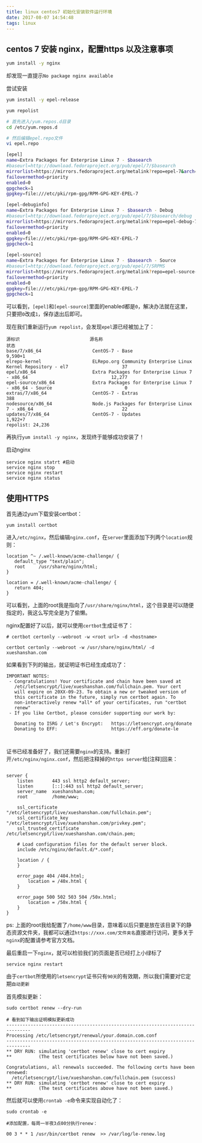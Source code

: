 ```yaml
---
title: linux centos7 初始化安装软件运行环境
date: 2017-08-07 14:54:48
tags: linux
---
```



## centos 7 安装 nginx，配置https 以及注意事项


```bash
yum install -y nginx

```

却发现一直提示`No package nginx available`

尝试安装

```bash
yum install -y epel-release
```


```bash
yum repolist
```

```bash
# 首先进入/yum.repos.d目录
cd /etc/yum.repos.d

# 然后编辑epel.repo文件
vi epel.repo

[epel]
name=Extra Packages for Enterprise Linux 7 - $basearch
#baseurl=http://download.fedoraproject.org/pub/epel/7/$basearch
mirrorlist=https://mirrors.fedoraproject.org/metalink?repo=epel-7&arch=$basearch
failovermethod=priority
enabled=0
gpgcheck=1
gpgkey=file:///etc/pki/rpm-gpg/RPM-GPG-KEY-EPEL-7

[epel-debuginfo]
name=Extra Packages for Enterprise Linux 7 - $basearch - Debug
#baseurl=http://download.fedoraproject.org/pub/epel/7/$basearch/debug
mirrorlist=https://mirrors.fedoraproject.org/metalink?repo=epel-debug-7&arch=$basearch
failovermethod=priority
enabled=0
gpgkey=file:///etc/pki/rpm-gpg/RPM-GPG-KEY-EPEL-7
gpgcheck=1

[epel-source]
name=Extra Packages for Enterprise Linux 7 - $basearch - Source
#baseurl=http://download.fedoraproject.org/pub/epel/7/SRPMS
mirrorlist=https://mirrors.fedoraproject.org/metalink?repo=epel-source-7&arch=$basearch
failovermethod=priority
enabled=0
gpgkey=file:///etc/pki/rpm-gpg/RPM-GPG-KEY-EPEL-7
gpgcheck=1

```

可以看到，`[epel]`和`[epel-source]`里面的enabled都是`0`，解决办法就在这里，只要把`0`改成`1`，保存退出后即可。


现在我们重新运行`yum repolist`，会发现`epel`源已经被加上了：

```
源标识                          源名称                                                                      状态
base/7/x86_64                   CentOS-7 - Base                                                             9,590+1
elrepo-kernel                   ELRepo.org Community Enterprise Linux Kernel Repository - el7                    37
epel/x86_64                     Extra Packages for Enterprise Linux 7 - x86_64                               12,277
epel-source/x86_64              Extra Packages for Enterprise Linux 7 - x86_64 - Source                           0
extras/7/x86_64                 CentOS-7 - Extras                                                               388
nodesource/x86_64               Node.js Packages for Enterprise Linux 7 - x86_64                                 22
updates/7/x86_64                CentOS-7 - Updates                                                          1,922+7
repolist: 24,236

```


再执行`yum install -y nginx`，发现终于能够成功安装了！

启动nginx

```
service nginx statrt #启动
service nginx stop
service nginx restart
service nginx status

```


## 使用HTTPS

首先通过yum下载安装certbot：

```
yum install certbot
```

进入`/etc/nginx`，然后编辑`nginx.conf`，在`server`里面添加下列两个`location`规则：

```
location ^~ /.well-known/acme-challenge/ {
   default_type "text/plain";
   root     /usr/share/nginx/html;
}

location = /.well-known/acme-challenge/ {
   return 404;
}

```


可以看到，上面的root我是指向了`/usr/share/nginx/html`，这个目录是可以随便指定的，我这么写完全是为了偷懒。

nginx配置好了以后，就可以使用`certbot`生成证书了：

```
# certbot certonly --webroot -w <root url> -d <hostname>

certbot certonly --webroot -w /usr/share/nginx/html/ -d xueshanshan.com

```


如果看到下列的输出，就证明证书已经生成成功了：

```
IMPORTANT NOTES:
 - Congratulations! Your certificate and chain have been saved at
   /etc/letsencrypt/live/xueshanshan.com/fullchain.pem. Your cert
   will expire on 20XX-09-23. To obtain a new or tweaked version of
   this certificate in the future, simply run certbot again. To
   non-interactively renew *all* of your certificates, run "certbot
   renew"
 - If you like Certbot, please consider supporting our work by:

   Donating to ISRG / Let's Encrypt:   https://letsencrypt.org/donate
   Donating to EFF:                    https://eff.org/donate-le
   
   
```


证书已经准备好了，我们还需要`nginx`的支持。重新打开`/etc/nginx/nginx.conf`，然后把注释掉的`https server`给[注释]回来：

```

server {
    listen       443 ssl http2 default_server;
    listen       [::]:443 ssl http2 default_server;
    server_name  xueshanshan.com;
    root         /home/www;

    ssl_certificate "/etc/letsencrypt/live/xueshanshan.com/fullchain.pem";
    ssl_certificate_key "/etc/letsencrypt/live/xueshanshan.com/privkey.pem";
    ssl_trusted_certificate /etc/letsencrypt/live/xueshanshan.com/chain.pem;

    # Load configuration files for the default server block.
    include /etc/nginx/default.d/*.conf;

    location / {
    }

    error_page 404 /404.html;
        location = /40x.html {
    }

    error_page 500 502 503 504 /50x.html;
        location = /50x.html {
    }
}

```

ps: 上面的root我给配置了`/home/www`目录，意味着以后只要是放在该目录下的静态资源文件夹，我都可以通过`https://xxx.com/文件夹名`直接进行访问，更多关于`nginx`的配置请参考官方文档。


最后重启一下`nginx`，就可以检验我们的页面是否已经打上小绿标了

```
service nginx restart
```


由于`certbot`所使用的`letsencrypt`证书只有`90天`的有效期，所以我们需要对它定期`自动更新`


首先模拟更新：

```
sudo certbot renew --dry-run

# 看到如下输出证明模拟更新成功
-------------------------------------------------------------------------------
Processing /etc/letsencrypt/renewal/your.domain.com.conf
-------------------------------------------------------------------------------
** DRY RUN: simulating 'certbot renew' close to cert expiry
**          (The test certificates below have not been saved.)

Congratulations, all renewals succeeded. The following certs have been renewed:
  /etc/letsencrypt/live/xueshanshan.com/fullchain.pem (success)
** DRY RUN: simulating 'certbot renew' close to cert expiry
**          (The test certificates above have not been saved.)

```

然后就可以使用`crontab -e`命令来实现自动化了：

```
sudo crontab -e

#添加配置，每周一半夜3点00分执行renew：

00 3 * * 1 /usr/bin/certbot renew  >> /var/log/le-renew.log

```
